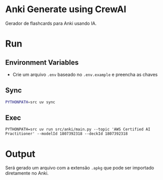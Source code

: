 # Anki Generate using CrewAI

Gerador de flashcards para Anki usando IA.

# Run
## Environment Variables
* Crie um arquivo `.env` baseado no `.env.example` e preencha as chaves

## Sync
```bash
PYTHONPATH=src uv sync
```

## Exec
```shell
PYTHONPATH=src uv run src/anki/main.py --topic 'AWS Certified AI Practitioner' --modelId 1807392318 --deckId 1807392318
```

# Output
Será gerado um arquivo com a extensão `.apkg` que pode ser importado diretamente no Anki.